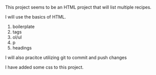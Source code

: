 This project seems to be an HTML project that will list multiple recipes.

I will use the basics of HTML.

1. boilerplate
2. <a> tags
3. ol/ul 
4. p
5. headings

I will also pracitce utilizing git to commit and push changes


I have added some css to this project.
